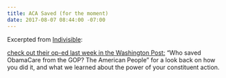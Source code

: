 ```yaml
---
title: ACA Saved (for the moment)
date: 2017-08-07 08:44:00 -07:00
---
```


Excerpted from [Indivisible](www.indivisibleguide.com):

[check out their op-ed last week in the Washington Post:](https://www.washingtonpost.com/news/posteverything/wp/2017/07/31/who-saved-obamacare-from-the-gop-the-american-people/?utm_term=.731a74ef6d5c) “Who saved ObamaCare from the GOP? The American People” for a look back on how you did it, and what we learned about the power of your constituent action.
